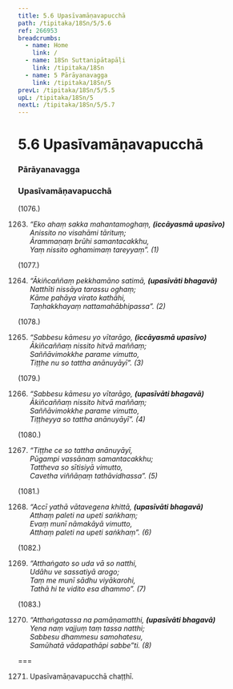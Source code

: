 ```yaml
---
title: 5.6 Upasīvamāṇavapucchā
path: /tipitaka/18Sn/5/5.6
ref: 266953
breadcrumbs:
  - name: Home
    link: /
  - name: 18Sn Suttanipātapāḷi
    link: /tipitaka/18Sn
  - name: 5 Pārāyanavagga
    link: /tipitaka/18Sn/5
prevL: /tipitaka/18Sn/5/5.5
upL: /tipitaka/18Sn/5
nextL: /tipitaka/18Sn/5/5.7
---
```


# 5.6 Upasīvamāṇavapucchā

### Pārāyanavagga

### Upasīvamāṇavapucchā

(1076.)

1263. _“Eko ahaṃ sakka mahantamoghaṃ, __(iccāyasmā upasīvo)___  
_Anissito no visahāmi tārituṃ;_  
_Ārammaṇaṃ brūhi samantacakkhu,_  
_Yaṃ nissito oghamimaṃ tareyyaṃ”. (1)_  


(1077.)

1264. _“Ākiñcaññaṃ pekkhamāno satimā, __(upasīvāti bhagavā)___  
_Natthīti nissāya tarassu oghaṃ;_  
_Kāme pahāya virato kathāhi,_  
_Taṇhakkhayaṃ nattamahābhipassa”. (2)_  


(1078.)

1265. _“Sabbesu kāmesu yo vītarāgo, __(iccāyasmā upasīvo)___  
_Ākiñcaññaṃ nissito hitvā maññaṃ;_  
_Saññāvimokkhe parame vimutto,_  
_Tiṭṭhe nu so tattha anānuyāyī”. (3)_  


(1079.)

1266. _“Sabbesu kāmesu yo vītarāgo, __(upasīvāti bhagavā)___  
_Ākiñcaññaṃ nissito hitvā maññaṃ;_  
_Saññāvimokkhe parame vimutto,_  
_Tiṭṭheyya so tattha anānuyāyī”. (4)_  


(1080.)

1267. _“Tiṭṭhe ce so tattha anānuyāyī,_  
_Pūgampi vassānaṃ samantacakkhu;_  
_Tattheva so sītisiyā vimutto,_  
_Cavetha viññāṇaṃ tathāvidhassa”. (5)_  


(1081.)

1268. _“Accī yathā vātavegena khittā, __(upasīvāti bhagavā)___  
_Atthaṃ paleti na upeti saṅkhaṃ;_  
_Evaṃ munī nāmakāyā vimutto,_  
_Atthaṃ paleti na upeti saṅkhaṃ”. (6)_  


(1082.)

1269. _“Atthaṅgato so uda vā so natthi,_  
_Udāhu ve sassatiyā arogo;_  
_Taṃ me munī sādhu viyākarohi,_  
_Tathā hi te vidito esa dhammo”. (7)_  


(1083.)

1270. _“Atthaṅgatassa na pamāṇamatthi, __(upasīvāti bhagavā)___  
_Yena naṃ vajjuṃ taṃ tassa natthi;_  
_Sabbesu dhammesu samohatesu,_  
_Samūhatā vādapathāpi sabbe”ti. (8)_  


===

1271. Upasīvamāṇavapucchā chaṭṭhī.




